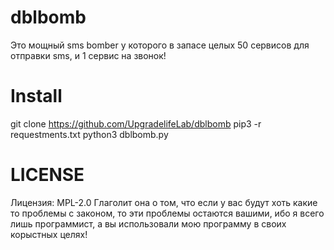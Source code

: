 # dblbomb
Это мощный sms bomber у которого в запасе целых 50 сервисов для отправки sms, и 1 сервис на звонок!
# Install
git clone https://github.com/UpgradelifeLab/dblbomb
pip3 -r requestments.txt
python3 dblbomb.py
# LICENSE
Лицензия: MPL-2.0 Глаголит она о том, что если у вас будут хоть какие то проблемы с законом, то эти проблемы остаются вашими, ибо я всего лишь программист, а вы использовали мою программу в своих корыстных целях!
